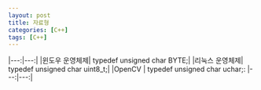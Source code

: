 ```yaml
---
layout: post
title: 자료형
categories: [C++]
tags: [C++]
---
```


|---:|---:|
|윈도우 운영체제| typedef unsigned char BYTE;|
|리눅스 운영체제| typedef unsigned char uint8_t;|
|OpenCV | typedef unsigned char uchar;:
|---:|---:|
